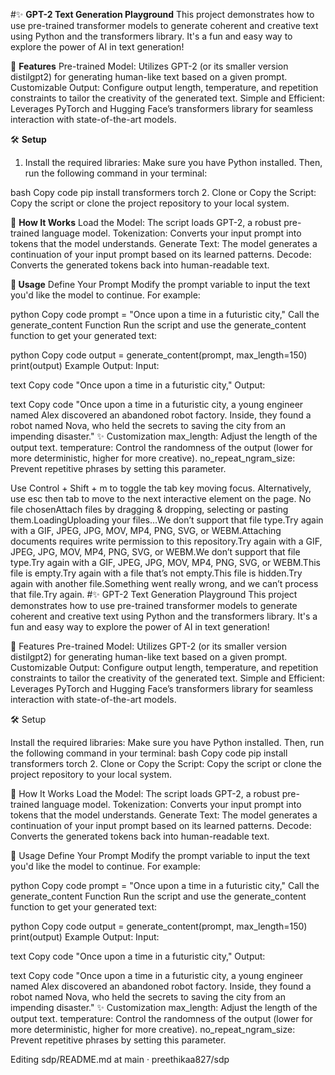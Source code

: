 
#✨ **GPT-2 Text Generation Playground**
This project demonstrates how to use pre-trained transformer models to generate coherent and creative text using Python and the transformers library. It's a fun and easy way to explore the power of AI in text generation!

🚀 **Features**
Pre-trained Model: Utilizes GPT-2 (or its smaller version distilgpt2) for generating human-like text based on a given prompt.
Customizable Output: Configure output length, temperature, and repetition constraints to tailor the creativity of the generated text.
Simple and Efficient: Leverages PyTorch and Hugging Face’s transformers library for seamless interaction with state-of-the-art models.

🛠️ **Setup**
1. Install the required libraries:
Make sure you have Python installed. Then, run the following command in your terminal:

bash
Copy code
pip install transformers torch
2. Clone or Copy the Script:
Copy the script or clone the project repository to your local system.

🧠 **How It Works**
Load the Model: The script loads GPT-2, a robust pre-trained language model.
Tokenization: Converts your input prompt into tokens that the model understands.
Generate Text: The model generates a continuation of your input prompt based on its learned patterns.
Decode: Converts the generated tokens back into human-readable text.

**📜 Usage**
Define Your Prompt
Modify the prompt variable to input the text you'd like the model to continue. For example:

python
Copy code
prompt = "Once upon a time in a futuristic city,"
Call the generate_content Function
Run the script and use the generate_content function to get your generated text:

python
Copy code
output = generate_content(prompt, max_length=150)
print(output)
Example Output:
Input:

text
Copy code
"Once upon a time in a futuristic city,"
Output:

text
Copy code
"Once upon a time in a futuristic city, a young engineer named Alex discovered an abandoned robot factory. Inside, they found a robot named Nova, who held the secrets to saving the city from an impending disaster."
✨ Customization
max_length: Adjust the length of the output text.
temperature: Control the randomness of the output (lower for more deterministic, higher for more creative).
no_repeat_ngram_size: Prevent repetitive phrases by setting this parameter.

Use Control + Shift + m to toggle the tab key moving focus. Alternatively, use esc then tab to move to the next interactive element on the page.
No file chosenAttach files by dragging & dropping, selecting or pasting them.LoadingUploading your files…We don’t support that file type.Try again with a GIF, JPEG, JPG, MOV, MP4, PNG, SVG, or WEBM.Attaching documents requires write permission to this repository.Try again with a GIF, JPEG, JPG, MOV, MP4, PNG, SVG, or WEBM.We don’t support that file type.Try again with a GIF, JPEG, JPG, MOV, MP4, PNG, SVG, or WEBM.This file is empty.Try again with a file that’s not empty.This file is hidden.Try again with another file.Something went really wrong, and we can’t process that file.Try again.
#✨ GPT-2 Text Generation Playground This project demonstrates how to use pre-trained transformer models to generate coherent and creative text using Python and the transformers library. It's a fun and easy way to explore the power of AI in text generation!

🚀 Features Pre-trained Model: Utilizes GPT-2 (or its smaller version distilgpt2) for generating human-like text based on a given prompt. Customizable Output: Configure output length, temperature, and repetition constraints to tailor the creativity of the generated text. Simple and Efficient: Leverages PyTorch and Hugging Face’s transformers library for seamless interaction with state-of-the-art models.

🛠️ Setup

Install the required libraries: Make sure you have Python installed. Then, run the following command in your terminal:
bash Copy code pip install transformers torch 2. Clone or Copy the Script: Copy the script or clone the project repository to your local system.

🧠 How It Works Load the Model: The script loads GPT-2, a robust pre-trained language model. Tokenization: Converts your input prompt into tokens that the model understands. Generate Text: The model generates a continuation of your input prompt based on its learned patterns. Decode: Converts the generated tokens back into human-readable text.

📜 Usage Define Your Prompt Modify the prompt variable to input the text you'd like the model to continue. For example:

python Copy code prompt = "Once upon a time in a futuristic city," Call the generate_content Function Run the script and use the generate_content function to get your generated text:

python Copy code output = generate_content(prompt, max_length=150) print(output) Example Output: Input:

text Copy code "Once upon a time in a futuristic city," Output:

text Copy code "Once upon a time in a futuristic city, a young engineer named Alex discovered an abandoned robot factory. Inside, they found a robot named Nova, who held the secrets to saving the city from an impending disaster." ✨ Customization max_length: Adjust the length of the output text. temperature: Control the randomness of the output (lower for more deterministic, higher for more creative). no_repeat_ngram_size: Prevent repetitive phrases by setting this parameter.

Editing sdp/README.md at main · preethikaa827/sdp
